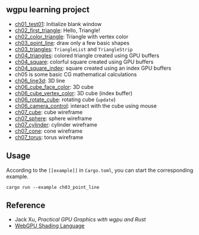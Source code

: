 ## wgpu learning project

- [ch01_test01](examples/ch01/test01.rs): Initialize blank window
- [ch02_first_triangle](examples/ch02/first_triangle.rs): Hello, Triangle!
- [ch02_color_triangle](examples/ch02/triangle_vertex_color.rs): Triangle with vertex color
- [ch03_point_line](examples/ch03/point_line.rs): draw only a few basic shapes
- [ch03_triangles](examples/ch03/triangles.rs): `TriangleList` and `TriangleStrip`
- [ch04_triangles](examples/ch04/triangles.rs): colored triangle created using GPU buffers
- [ch04_square](examples/ch04/square.rs): colorful square created using GPU buffers
- [ch04_square_index](examples/ch04/square_index.rs): square created using an index GPU buffers
- ch05 is some basic CG mathematical calculations
- [ch06_line3d](examples/ch06/line3d.rs): 3D line
- [ch06_cube_face_color](examples/ch06/cube_face_color.rs): 3D cube
- [ch06_cube_vertex_color](examples/ch06/cube_vertex_color.rs): 3D cube (index buffer)
- [ch06_rotate_cube](examples/ch06/rotate_cube.rs): rotating cube (`update`)
- [ch06_camera_control](examples/ch06/camera_control.rs): interact with the cube using mouse
- [ch07_cube](examples/ch07/cube.rs): cube wireframe
- [ch07_sphere](examples/ch07/sphere.rs): sphere wireframe
- [ch07_cylinder](examples/ch07/cylinder.rs): cylinder wireframe
- [ch07_cone](examples/ch07/cone.rs): cone wireframe
- [ch07_torus](examples/ch07/cone.rs): torus wireframe

## Usage

According to the `[[example]]` in `Cargo.toml`, you can start the corresponding example.

```shell
cargo run --example ch03_point_line
```

## Reference

- Jack Xu, _Practical GPU Graphics with wgpu and Rust_
- [WebGPU Shading Language](https://www.w3.org/TR/WGSL/)
